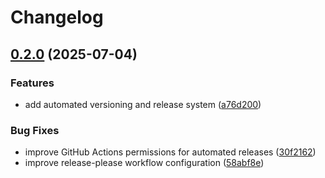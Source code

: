 # Changelog

## [0.2.0](https://github.com/nu0ma/spemu/compare/spemu-v0.1.0...spemu-v0.2.0) (2025-07-04)


### Features

* add automated versioning and release system ([a76d200](https://github.com/nu0ma/spemu/commit/a76d200edef57b4735a1b546585c26eaead3c004))


### Bug Fixes

* improve GitHub Actions permissions for automated releases ([30f2162](https://github.com/nu0ma/spemu/commit/30f2162d4097006164216e867dd514e99618abfc))
* improve release-please workflow configuration ([58abf8e](https://github.com/nu0ma/spemu/commit/58abf8e63b6aa30cda99fd4e89c81979a7ea4fcf))
